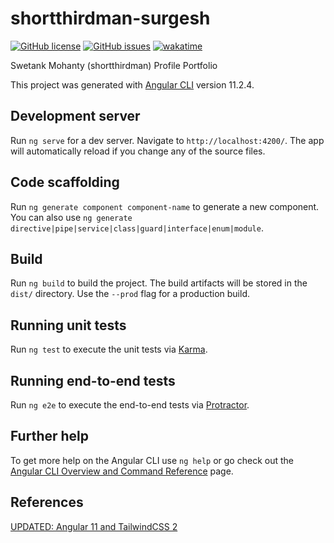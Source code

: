 # shortthirdman-surgesh

[![GitHub license](https://img.shields.io/github/license/shortthirdman/shortthirdman-surgesh)](https://github.com/shortthirdman/shortthirdman-surgesh/blob/main/LICENSE)
[![GitHub issues](https://img.shields.io/github/issues/shortthirdman/shortthirdman-surgesh)](https://github.com/shortthirdman/shortthirdman-surgesh/issues)
[![wakatime](https://wakatime.com/badge/github/shortthirdman/shortthirdman-surgesh.svg)](https://wakatime.com/badge/github/shortthirdman/shortthirdman-surgesh)

Swetank Mohanty (shortthirdman) Profile Portfolio

This project was generated with [Angular CLI](https://github.com/angular/angular-cli) version 11.2.4.

## Development server

Run `ng serve` for a dev server. Navigate to `http://localhost:4200/`. The app will automatically reload if you change any of the source files.

## Code scaffolding

Run `ng generate component component-name` to generate a new component. You can also use `ng generate directive|pipe|service|class|guard|interface|enum|module`.

## Build

Run `ng build` to build the project. The build artifacts will be stored in the `dist/` directory. Use the `--prod` flag for a production build.

## Running unit tests

Run `ng test` to execute the unit tests via [Karma](https://karma-runner.github.io).

## Running end-to-end tests

Run `ng e2e` to execute the end-to-end tests via [Protractor](http://www.protractortest.org/).

## Further help

To get more help on the Angular CLI use `ng help` or go check out the [Angular CLI Overview and Command Reference](https://angular.io/cli) page.

## References

[UPDATED: Angular 11 and TailwindCSS 2](https://jacobneterer.medium.com/angular-and-tailwindcss-2388fb6e0bab)
